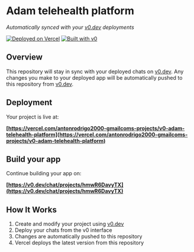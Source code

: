 # Adam telehealth platform

*Automatically synced with your [v0.dev](https://v0.dev) deployments*

[![Deployed on Vercel](https://img.shields.io/badge/Deployed%20on-Vercel-black?style=for-the-badge&logo=vercel)](https://vercel.com/antonrodrigo2000-gmailcoms-projects/v0-adam-telehealth-platform)
[![Built with v0](https://img.shields.io/badge/Built%20with-v0.dev-black?style=for-the-badge)](https://v0.dev/chat/projects/hmwR6DavyTX)

## Overview

This repository will stay in sync with your deployed chats on [v0.dev](https://v0.dev).
Any changes you make to your deployed app will be automatically pushed to this repository from [v0.dev](https://v0.dev).

## Deployment

Your project is live at:

**[https://vercel.com/antonrodrigo2000-gmailcoms-projects/v0-adam-telehealth-platform](https://vercel.com/antonrodrigo2000-gmailcoms-projects/v0-adam-telehealth-platform)**

## Build your app

Continue building your app on:

**[https://v0.dev/chat/projects/hmwR6DavyTX](https://v0.dev/chat/projects/hmwR6DavyTX)**

## How It Works

1. Create and modify your project using [v0.dev](https://v0.dev)
2. Deploy your chats from the v0 interface
3. Changes are automatically pushed to this repository
4. Vercel deploys the latest version from this repository